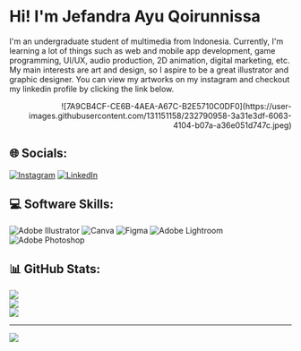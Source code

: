# Hi! I'm Jefandra Ayu Qoirunnissa

I'm an undergraduate student of multimedia from Indonesia. Currently, I'm learning a lot of things such as web and mobile app development, game programming, UI/UX, audio production, 2D animation, digital marketing, etc. My main interests are art and design, so I aspire to be a great illustrator and graphic designer. You can view my artworks on my instagram and checkout my linkedin profile by clicking the link below.
  
<div align="right" style="widht=50%"> ![7A9CB4CF-CE6B-4AEA-A67C-B2E5710C0DF0](https://user-images.githubusercontent.com/131151158/232790958-3a31e3df-6063-4104-b07a-a36e051d747c.jpeg) </div>

## 🌐 Socials:
[![Instagram](https://img.shields.io/badge/Instagram-%23E4405F.svg?logo=Instagram&logoColor=white)](https://instagram.com/jjaquoiseart) [![LinkedIn](https://img.shields.io/badge/LinkedIn-%230077B5.svg?logo=linkedin&logoColor=white)](https://linkedin.com/in/JefandraAyuQoirunnissa) 

## 💻 Software Skills:
![Adobe Illustrator](https://img.shields.io/badge/adobeillustrator-%23FF9A00.svg?style=for-the-badge&logo=adobeillustrator&logoColor=white) ![Canva](https://img.shields.io/badge/Canva-%2300C4CC.svg?style=for-the-badge&logo=Canva&logoColor=white) 	![Figma](https://img.shields.io/badge/figma-%23F24E1E.svg?style=for-the-badge&logo=figma&logoColor=white) ![Adobe Lightroom](https://img.shields.io/badge/Adobe%20Lightroom-31A8FF.svg?style=for-the-badge&logo=Adobe%20Lightroom&logoColor=white) ![Adobe Photoshop](https://img.shields.io/badge/adobephotoshop-%2331A8FF.svg?style=for-the-badge&logo=adobephotoshop&logoColor=white)

## 📊 GitHub Stats:
![](https://github-readme-stats.vercel.app/api?username=Jefandraaq&theme=light&hide_border=false&include_all_commits=false&count_private=false)<br/>
![](https://github-readme-streak-stats.herokuapp.com/?user=Jefandraaq&theme=light&hide_border=false)<br/>
![](https://github-readme-stats.vercel.app/api/top-langs/?username=Jefandraaq&theme=light&hide_border=false&include_all_commits=false&count_private=false&layout=compact)

---
[![](https://visitcount.itsvg.in/api?id=Jefandraaq&icon=0&color=0)](https://visitcount.itsvg.in)

<!-- Proudly created with GPRM ( https://gprm.itsvg.in ) -->

